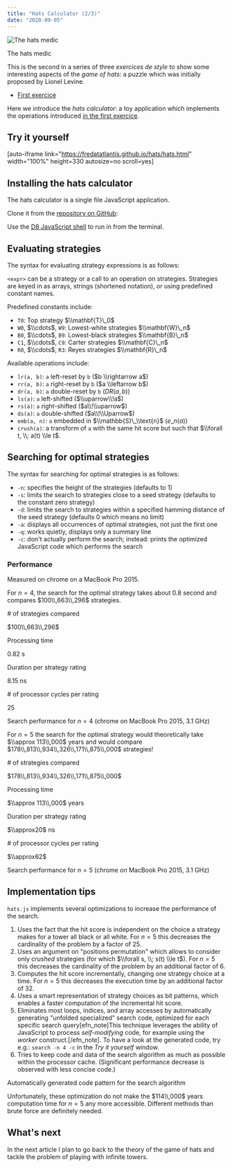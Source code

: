 ```yaml
---
title: "Hats Calculator (2/3)"
date: "2020-09-05"
---
```


![The hats medic](http://blog.atlant.is/wp-content/uploads/2020/09/hats-medic.png)

The hats medic

This is the second in a series of three _exercices de style_ to show some interesting aspects of the _game of hats_: a puzzle which was initially proposed by Lionel Levine.

- [First exercice](https://blog.atlant.is/?p=1183)

Here we introduce the _hats calculator_: a toy application which implements the operations introduced [in the first exercice](https://blog.atlant.is/?p=1183#Operations_on_strategies).

## Try it yourself

\[auto-iframe link="https://fredatatlantis.github.io/hats/hats.html" width="100%" height=330 autosize=no scroll=yes\]

## Installing the hats calculator

The hats calculator is a single file JavaScript application.

Clone it from the [repository on GitHub](https://github.com/fredatatlantis/hats):

Use the [D8 JavaScript shell](https://v8.dev/docs/d8) to run in from the terminal.

## Evaluating strategies

The syntax for evaluating strategy expressions is as follows:

`<expr>` can be a strategy or a call to an operation on strategies. Strategies are keyed in as arrays, strings (shortened notation), or using predefined constant names.

Predefined constants include:

- `T0`: Top strategy $\\mathbf{T}\_0$
- `W0`, $\\cdots$, `W9`: Lowest-white strategies $\\mathbf{W}\_n$
- `B0`, $\\cdots$, `B9`: Lowest-black strategies $\\mathbf{B}\_n$
- `C1`, $\\cdots$, `C9`: Carter strategies $\\mathbf{C}\_n$
- `R0`, $\\cdots$, `R3`: Reyes strategies $\\mathbf{R}\_n$

Available operations include:

- `lr(a, b)`: `a` left-reset by `b` ($b \\rightarrow a$)
- `rr(a, b)`: `a` right-reset by `b` ($a \\leftarrow b$)
- `dr(a, b)`: `a` double-reset by `b` ($DR(a, b)$)
- `ls(a)`: `a` left-shifted ($\\uparrow\\!a$)
- `rs(a)`: `a` right-shifted ($a\\!\\uparrow$)
- `ds(a)`: `a` double-shifted ($a\\!\\Uparrow$)
- `emb(a, n)`: `a` embedded in $\\mathbb{S}\_\\text{n}$ ($e\_n(a)$)
- `crush(a)`: a transform of `a` with the same hit score but such that $\\forall t, \\; a(t) \\le t$.

## Searching for optimal strategies

The syntax for searching for optimal strategies is as follows:

- `-n`: specifies the height of the strategies (defaults to $1$)
- `-s`: limits the search to strategies close to a seed strategy (defaults to the constant zero strategy)
- `-d`: limits the search to strategies within a specified hamming distance of the seed strategy (defaults $0$ which means no limit)
- `-a`: displays all occurrences of optimal strategies, not just the first one
- `-q`: works quietly, displays only a summary line
- `-c`: don't actually perform the search; instead: prints the optimized JavaScript code which performs the search

### Performance

Measured on chrome on a MacBook Pro 2015.

For $n = 4$, the search for the optimal strategy takes about $0.8$ second and compares $100\\,663\\,296$ strategies.

\# of strategies compared

$100\\,663\\,296$

Processing time

$0.82$ s

Duration per strategy rating

$8.15$ ns

\# of processor cycles per rating

$25$

Search performance for $n = 4$ (chrome on MacBook Pro 2015, 3.1 GHz)

For $n = 5$ the search for the optimal strategy would theoretically take $\\approx 113\\,000$ years and would compare $178\\,813\\,934\\,326\\,171\\,875\\,000$ strategies!

\# of strategies compared

$178\\,813\\,934\\,326\\,171\\,875\\,000$

Processing time

$\\approx 113\\,000$ years

Duration per strategy rating

$\\approx20$ ns

\# of processor cycles per rating

$\\approx62$

Search performance for $n = 5$ (chrome on MacBook Pro 2015, 3.1 GHz)

## Implementation tips

`hats.js` implements several optimizations to increase the performance of the search.

1. Uses the fact that the hit score is independent on the choice a strategy makes for a tower all black or all white. For $n = 5$ this decreases the cardinality of the problem by a factor of $25$.
2. Uses an argument on "positions permutation" which allows to consider only _crushed_ strategies (for which $\\forall s, \\; s(t) \\le t$). For $n = 5$ this decreases the cardinality of the problem by an additional factor of $6$.
3. Computes the hit score incrementally, changing one strategy choice at a time. For $n = 5$ this decreases the execution time by an additional factor of $32$.
4. Uses a smart representation of strategy choices as bit patterns, which enables a faster computation of the incremental hit score.
5. Eliminates most loops, indices, and array accesses by automatically generating "unfolded specialized" search code, optimized for each specific search query\[efn\_note\]This technique leverages the ability of JavaScript to process _self-modifying_ code, for example using the _worker_ construct.\[/efn\_note\]. To have a look at the generated code, try e.g.: `search -n 4 -c` in the _Try it yourself_ window.
6. Tries to keep code and data of the search algorithm as much as possible within the processor cache. (Significant performance decrease is observed with less concise code.)

Automatically generated code pattern for the search algorithm

Unfortunately, these optimization do not make the $114\\,000$ years computation time for $n = 5$ any more accessible. Different methods than brute force are definitely needed.

## What's next

In the next article I plan to go back to the theory of the game of hats and tackle the problem of playing with infinite towers.
